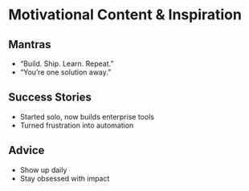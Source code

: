 # Motivational Content & Inspiration

## Mantras
- “Build. Ship. Learn. Repeat.”
- “You’re one solution away.”

## Success Stories
- Started solo, now builds enterprise tools
- Turned frustration into automation

## Advice
- Show up daily
- Stay obsessed with impact